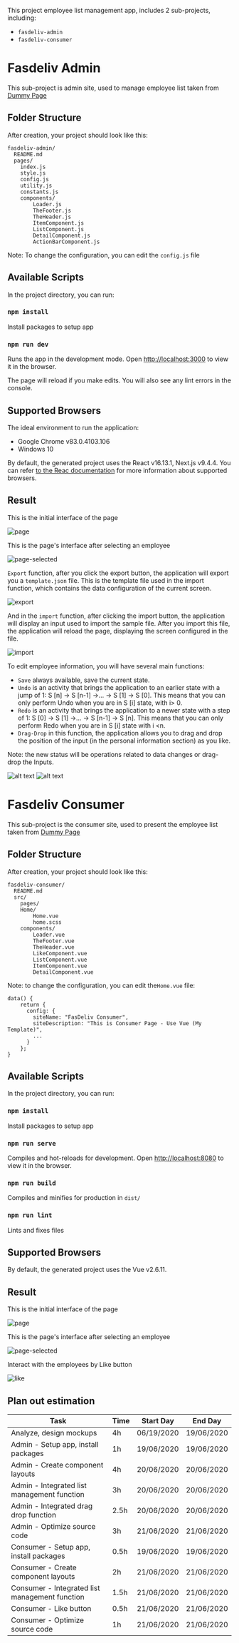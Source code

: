 This project employee list management app, includes 2 sub-projects, including:
* `fasdeliv-admin` 
* `fasdeliv-consumer`

# Fasdeliv Admin

This sub-project is admin site, used to manage employee list taken from [Dummy Page](dummy.restapiexample.com)

## Folder Structure

After creation, your project should look like this:

```
fasdeliv-admin/
  README.md
  pages/
    index.js
    style.js
    config.js
    utility.js
    constants.js
    components/
        Loader.js
        TheFooter.js
        TheHeader.js
        ItemComponent.js
        ListComponent.js
        DetailComponent.js
        ActionBarComponent.js
```
Note: To change the configuration, you can edit the `config.js` file

## Available Scripts

In the project directory, you can run:

### `npm install`

Install packages to setup app

### `npm run dev`

Runs the app in the development mode.
Open [http://localhost:3000](http://localhost:3000) to view it in the browser.

The page will reload if you make edits.
You will also see any lint errors in the console.

## Supported Browsers
The ideal environment to run the application: 
* Google Chrome v83.0.4103.106
* Windows 10

By default, the generated project uses the React v16.13.1, Next.js v9.4.4.
You can refer [to the Reac documentation](https://reactjs.org/docs/react-dom.html#browser-support) for more information about supported browsers.

## Result 

This is the initial interface of the page

![page](https://i.ibb.co/0rCjdC5/page.png)

This is the page's interface after selecting an employee

![page-selected](https://i.ibb.co/CQ0HRNg/page-selected.png)

`Export` function, after you click the export button, the application will export you a `template.json` file. This is the template file used in the import function, which contains the data configuration of the current screen.

![export](https://i.ibb.co/GMQtFCD/export.png)

And in the `import` function, after clicking the import button, the application will display an input used to import the sample file. After you import this file, the application will reload the page, displaying the screen configured in the file.

![import](https://i.ibb.co/5nvP56C/import.png)

To edit employee information, you will have several main functions:
* `Save` always available, save the current state.
* `Undo` is an activity that brings the application to an earlier state with a jump of 1: S [n] → S [n-1] →… → S [1] → S [0]. This means that you can only perform Undo when you are in S [i] state, with i> 0.
* `Redo` is an activity that brings the application to a newer state with a step of 1: S [0] → S [1] →… → S [n-1] → S [n]. This means that you can only perform Redo when you are in S [i] state with i <n.
* `Drag-Drop` in this function, the application allows you to drag and drop the position of the input (in the personal information section) as you like.

Note: the new status will be operations related to data changes or drag-drop the Inputs.

![alt text](https://i.ibb.co/G08YMg8/detail-functions.png)
![alt text](https://i.ibb.co/JvVvmZG/drag-and-drop-moved.png)

# Fasdeliv Consumer

This sub-project is the consumer site, used to present the employee list taken from [Dummy Page](dummy.restapiexample.com)

## Folder Structure

After creation, your project should look like this:

```
fasdeliv-consumer/
  README.md
  src/
    pages/
    Home/
        Home.vue
        home.scss
    components/
        Loader.vue
        TheFooter.vue
        TheHeader.vue
        LikeComponent.vue
        ListComponent.vue
        ItemComponent.vue
        DetailComponent.vue
```
Note: to change the configuration, you can edit the`Home.vue` file:

```vue
data() {
    return {
      config: {
        siteName: "FasDeliv Consumer",
        siteDescription: "This is Consumer Page - Use Vue (My Template)",
        ...
      }
    };
}
```

## Available Scripts

In the project directory, you can run:

### `npm install`

Install packages to setup app

### `npm run serve`

Compiles and hot-reloads for development.
Open [http://localhost:8080](http://localhost:8080) to view it in the browser.

### `npm run build`

Compiles and minifies for production in `dist/`

### `npm run lint`

Lints and fixes files

## Supported Browsers
By default, the generated project uses the Vue v2.6.11.

## Result 

This is the initial interface of the page

![page](https://i.ibb.co/Htv0FFS/consumer-page.png)

This is the page's interface after selecting an employee

![page-selected](https://i.ibb.co/mSxS3sh/consumer-selected.png)

Interact with the employees by Like button

![like](https://i.ibb.co/P1jYyX9/consumer-like.png)

## Plan out estimation

| Task  | Time | Start Day  | End Day |
| ------------- | ------------- | ------------- | ------------- |
| Analyze, design mockups  | 4h | 06/19/2020 | 19/06/2020 |
| Admin - Setup app, install packages  | 1h  | 19/06/2020 | 19/06/2020 |
| Admin - Create component layouts  | 4h  | 20/06/2020 | 20/06/2020 |
| Admin - Integrated list management function | 3h  | 20/06/2020 | 20/06/2020 |
| Admin - Integrated drag drop function  | 2.5h  | 20/06/2020 | 20/06/2020 |
| Admin - Optimize source code  | 3h  | 21/06/2020 | 21/06/2020 |
| Consumer - Setup app, install packages  | 0.5h  | 19/06/2020 | 19/06/2020 |
| Consumer - Create component layouts  | 2h  | 21/06/2020 | 21/06/2020 |
| Consumer - Integrated list management function | 1.5h  | 21/06/2020 | 21/06/2020 |
| Consumer - Like button  | 0.5h  | 21/06/2020 | 21/06/2020 |
| Consumer - Optimize source code  | 1h  | 21/06/2020 | 21/06/2020 |
